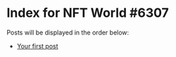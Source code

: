 # Index for NFT World #6307
Posts will be displayed in the order below:

- [Your first post](./001-first.md)

